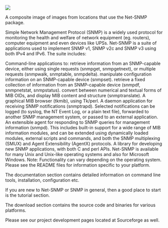![](http://www.net-snmp.org/images/logos/logo-5.2.jpg)

A composite image of images from locations that use the Net-SNMP package.

Simple Network Management Protocol (SNMP) is a widely used protocol for monitoring the health and welfare of network equipment (eg. routers), computer equipment and even devices like UPSs. Net-SNMP is a suite of applications used to implement SNMP v1, SNMP v2c and SNMP v3 using both IPv4 and IPv6. The suite includes:

Command-line applications to:
retrieve information from an SNMP-capable device, either using single requests (snmpget, snmpgetnext), or multiple requests (snmpwalk, snmptable, snmpdelta).
manipulate configuration information on an SNMP-capable device (snmpset).
retrieve a fixed collection of information from an SNMP-capable device (snmpdf, snmpnetstat, snmpstatus).
convert between numerical and textual forms of MIB OIDs, and display MIB content and structure (snmptranslate).
A graphical MIB browser (tkmib), using Tk/perl.
A daemon application for receiving SNMP notifications (snmptrapd). Selected notifications can be logged (to syslog, the NT Event Log, or a plain text file), forwarded to another SNMP management system, or passed to an external application.
An extensible agent for responding to SNMP queries for management information (snmpd). This includes built-in support for a wide range of MIB information modules, and can be extended using dynamically loaded modules, external scripts and commands, and both the SNMP multiplexing (SMUX) and Agent Extensibility (AgentX) protocols.
A library for developing new SNMP applications, with both C and perl APIs.
Net-SNMP is available for many Unix and Unix-like operating systems and also for Microsoft Windows. Note: Functionality can vary depending on the operating system. Please see the README files for information specific to your platform.

The documentation section contains detailed information on command line tools, installation, configuration etc.

If you are new to Net-SNMP or SNMP in general, then a good place to start is the tutorial section.

The download section contains the source code and binaries for various platforms.

Please see our project development pages located at Sourceforge as well.
